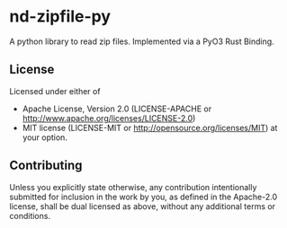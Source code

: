 # nd-zipfile-py
A python library to read zip files.
Implemented via a PyO3 Rust Binding.

## License
Licensed under either of
 * Apache License, Version 2.0 (LICENSE-APACHE or http://www.apache.org/licenses/LICENSE-2.0)
 * MIT license (LICENSE-MIT or http://opensource.org/licenses/MIT)
at your option.

## Contributing
Unless you explicitly state otherwise, 
any contribution intentionally submitted for inclusion in the work by you, 
as defined in the Apache-2.0 license, 
shall be dual licensed as above, 
without any additional terms or conditions.